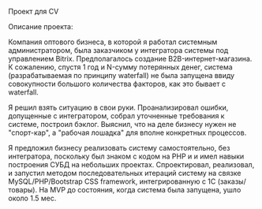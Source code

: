Проект для CV  

Описание проекта:

Компания оптового бизнеса, в которой я работал системным администратором, была заказчиком у интегратора системы под управлением Bitrix. Предполагалось создание B2B-интернет-магазина. К сожалению, спустя 1 год и N-сумму потерянных денег, система (разрабатываемая по принципу waterfall) не была запущена ввиду совокупности большого количества факторов, как это бывает с waterfall. 

Я решил взять ситуацию в свои руки. Проанализировал ошибки, допущенные с интегратором, собрал уточненные требования к системе, построил бэклог. Выяснил, что на деле бизнесу нужен не "спорт-кар", а "рабочая лошадка" для вполне конкретных процессов.

Я предложил бизнесу реализовать систему самостоятельно, без интегратора, поскольку был знаком с кодом на PHP и и имел навыки построения СУБД на небольших проектах. Спроектировал, реализовал, и запустил методом последовательных итераций систему на связке MySQL/PHP/Bootstrap CSS framework, интегрированную с 1С (заказы/товары). На MVP до состояния, когда система была запущена, ушло около 1.5 мес. 
